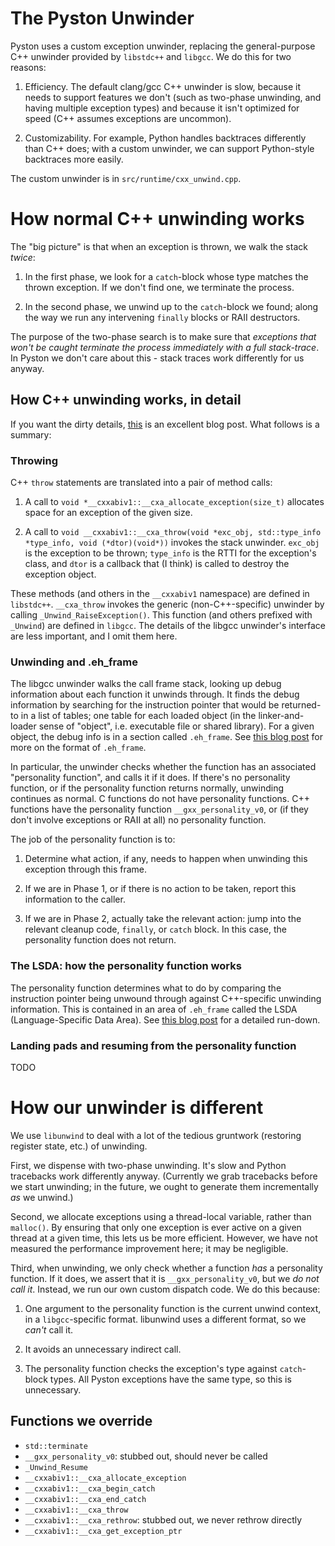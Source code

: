 # The Pyston Unwinder

Pyston uses a custom exception unwinder, replacing the general-purpose C++ unwinder provided by `libstdc++` and `libgcc`. We do this for two reasons:

1. Efficiency. The default clang/gcc C++ unwinder is slow, because it needs to support features we don't (such as two-phase unwinding, and having multiple exception types) and because it isn't optimized for speed (C++ assumes exceptions are uncommon).

2. Customizability. For example, Python handles backtraces differently than C++ does; with a custom unwinder, we can support Python-style backtraces more easily.

The custom unwinder is in `src/runtime/cxx_unwind.cpp`.

# How normal C++ unwinding works

The "big picture" is that when an exception is thrown, we walk the stack *twice*:

1. In the first phase, we look for a `catch`-block whose type matches the thrown exception. If we don't find one, we terminate the process.

2. In the second phase, we unwind up to the `catch`-block we found; along the way we run any intervening `finally` blocks or RAII destructors.

The purpose of the two-phase search is to make sure that *exceptions that won't be caught terminate the process immediately with a full stack-trace*. In Pyston we don't care about this - stack traces work differently for us anyway.

## How C++ unwinding works, in detail

If you want the dirty details, [this](https://monoinfinito.wordpress.com/series/exception-handling-in-c/) is an excellent blog post. What follows is a summary:

### Throwing

C++ `throw` statements are translated into a pair of method calls:

1. A call to `void *__cxxabiv1::__cxa_allocate_exception(size_t)` allocates space for an exception of the given size.

2. A call to `void __cxxabiv1::__cxa_throw(void *exc_obj, std::type_info *type_info, void (*dtor)(void*))` invokes the stack unwinder. `exc_obj` is the exception to be thrown; `type_info` is the RTTI for the exception's class, and `dtor` is a callback that (I think) is called to destroy the exception object.

These methods (and others in the `__cxxabiv1` namespace) are defined in `libstdc++`. `__cxa_throw` invokes the generic (non-C++-specific) unwinder by calling `_Unwind_RaiseException()`. This function (and others prefixed with `_Unwind`) are defined in `libgcc`. The details of the libgcc unwinder's interface are less important, and I omit them here.

### Unwinding and .eh_frame

The libgcc unwinder walks the call frame stack, looking up debug information about each function it unwinds through. It finds the debug information by searching for the instruction pointer that would be returned-to in a list of tables; one table for each loaded object (in the linker-and-loader sense of "object", i.e. executable file or shared library). For a given object, the debug info is in a section called `.eh_frame`. See [this blog post](http://www.airs.com/blog/archives/460) for more on the format of `.eh_frame`.

In particular, the unwinder checks whether the function has an associated "personality function", and calls it if it does. If there's no personality function, or if the personality function returns normally, unwinding continues as normal. C functions do not have personality functions. C++ functions have the personality function `__gxx_personality_v0`, or (if they don't involve exceptions or RAII at all) no personality function.

The job of the personality function is to:

1. Determine what action, if any, needs to happen when unwinding this exception through this frame.

2. If we are in Phase 1, or if there is no action to be taken, report this information to the caller.

3. If we are in Phase 2, actually take the relevant action: jump into the relevant cleanup code, `finally`, or `catch` block. In this case, the personality function does not return.

### The LSDA: how the personality function works

The personality function determines what to do by comparing the instruction pointer being unwound through against C++-specific unwinding information. This is contained in an area of `.eh_frame` called the LSDA (Language-Specific Data Area). See [this blog post](http://www.airs.com/blog/archives/464) for a detailed run-down.

### Landing pads and resuming from the personality function

TODO

# How our unwinder is different

We use `libunwind` to deal with a lot of the tedious gruntwork (restoring register state, etc.) of unwinding.

First, we dispense with two-phase unwinding. It's slow and Python tracebacks work differently anyway. (Currently we grab tracebacks before we start unwinding; in the future, we ought to generate them incrementally *as* we unwind.)

Second, we allocate exceptions using a thread-local variable, rather than `malloc()`. By ensuring that only one exception is ever active on a given thread at a given time, this lets us be more efficient. However, we have not measured the performance improvement here; it may be negligible.

Third, when unwinding, we only check whether a function *has* a personality function. If it does, we assert that it is `__gxx_personality_v0`, but we *do not call it*. Instead, we run our own custom dispatch code. We do this because:

1. One argument to the personality function is the current unwind context, in a `libgcc`-specific format. libunwind uses a different format, so we *can't* call it.

2. It avoids an unnecessary indirect call.

3. The personality function checks the exception's type against `catch`-block types. All Pyston exceptions have the same type, so this is unnecessary.

## Functions we override
- `std::terminate`
- `__gxx_personality_v0`: stubbed out, should never be called
- `_Unwind_Resume`
- `__cxxabiv1::__cxa_allocate_exception`
- `__cxxabiv1::__cxa_begin_catch`
- `__cxxabiv1::__cxa_end_catch`
- `__cxxabiv1::__cxa_throw`
- `__cxxabiv1::__cxa_rethrow`: stubbed out, we never rethrow directly
- `__cxxabiv1::__cxa_get_exception_ptr`
